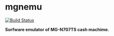 ﻿# mgnemu

[![Build Status](https://travis-ci.org/0xporky/mgnemu.svg?branch=master)](https://travis-ci.org/0xporky/mgnemu)

**Sorfware emulator of MG-N707TS cash machime.**
